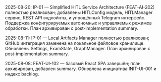 2025-08-20: IP-01 — Simplified HITL Service Architecture (FEAT-AI-202) полностью реализован; добавлены HITLConfig модель, HITLManager сервис, REST API эндпойнты, и упрощённый Telegram интерфейс. Поддержка конфигурируемых автономных и управляемых режимов обработки. План архивирован с post-implementation summary.

2025-08-11: IP-01 — Local Artifacts Manager полностью реализован; GitHub интеграция заменена на локальное файловое хранилище. Обновлены Settings, ExamState, GraphManager. План архивирован с post-implementation summary.

2025-08-08: FEAT-UI-102 — базовый React SPA завершён; план архивирован, добавлен summary. Обновлена инициатива INIT-UI-001 и индекс backlog.

